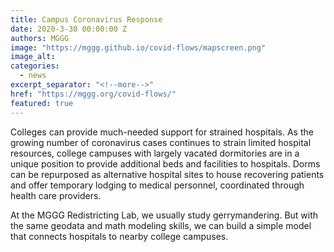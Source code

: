 ```yaml
---
title: Campus Coronavirus Response
date: 2020-3-30 00:00:00 Z
authors: MGGG
image: "https://mggg.github.io/covid-flows/mapscreen.png"
image_alt: 
categories:
  - news
excerpt_separator: "<!--more-->"
href: "https://mggg.org/covid-flows/"
featured: true
---
```


Colleges can provide much-needed support for strained hospitals.  As the growing number of coronavirus cases continues to strain limited hospital resources, college campuses with largely vacated dormitories are in a unique position to provide additional beds and facilities to hospitals. Dorms can be repurposed as alternative hospital sites to house recovering patients and offer temporary lodging to medical personnel, coordinated through health care providers.

At the MGGG Redistricting Lab, we usually study gerrymandering. But with the same geodata and math modeling skills, we can build a simple model that connects hospitals to nearby college campuses.